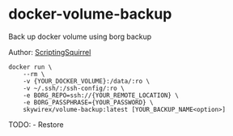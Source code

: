 # docker-volume-backup

Back up docker volume using borg backup

Author: [ScriptingSquirrel](https://gitlab.com/ScriptingSquirrel/docker-volume-backup)

```
docker run \
    --rm \
    -v {YOUR_DOCKER_VOLUME}:/data/:ro \
    -v ~/.ssh/:/ssh-config/:ro \
    -e BORG_REPO=ssh://{YOUR_REMOTE_LOCATION} \
    -e BORG_PASSPHRASE={YOUR_PASSWORD} \
    skywirex/volume-backup:latest [YOUR_BACKUP_NAME<option>]
```

TODO: - Restore